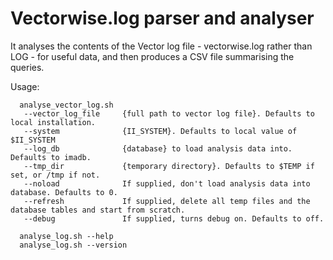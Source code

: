 Vectorwise.log parser and analyser
========

It analyses the contents of the Vector log file - vectorwise.log rather 
than LOG - for useful data, and then produces a CSV file summarising the queries.

Usage:
```
  analyse_vector_log.sh
   --vector_log_file     {full path to vector log file}. Defaults to local installation.
   --system              {II_SYSTEM}. Defaults to local value of $II_SYSTEM
   --log_db              {database} to load analysis data into. Defaults to imadb.
   --tmp_dir             {temporary directory}. Defaults to $TEMP if set, or /tmp if not.
   --noload              If supplied, don't load analysis data into database. Defaults to 0.
   --refresh             If supplied, delete all temp files and the database tables and start from scratch.
   --debug               If supplied, turns debug on. Defaults to off.

  analyse_log.sh --help
  analyse_log.sh --version  
```
